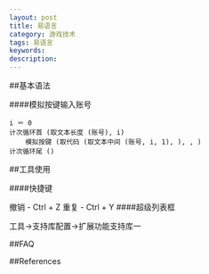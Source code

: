 ```yaml
---
layout: post
title: 易语言
category: 游戏技术
tags: 易语言
keywords: 
description: 
---
```


##基本语法

####模拟按键输入账号

```
i ＝ 0
计次循环首 (取文本长度 (账号), i)
	模拟按键 (取代码 (取文本中间 (账号, i, 1), ), , )
计次循环尾 ()
```

##工具使用

####快捷键

撤销 - Ctrl + Z
重复 - Ctrl + Y
####超级列表框

工具->支持库配置->扩展功能支持库一


##FAQ


##References